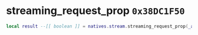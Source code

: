 # streaming_request_prop `0x38DC1F50`

```lua
local result --[[ boolean ]] = natives.stream.streaming_request_prop(_assetid --[[ number ]], _unk --[[ boolean ]])
```